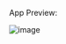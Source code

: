App Preview:


![image](https://github.com/user-attachments/assets/a85b83d5-c37d-40df-8b98-75fcfd87dde5)
